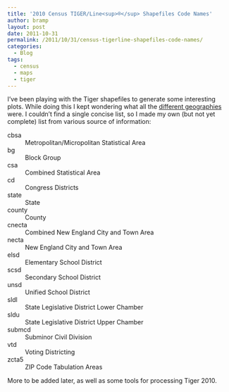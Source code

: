 ```yaml
---
title: '2010 Census TIGER/Line<sup>®</sup> Shapefiles Code Names'
author: bramp
layout: post
date: 2011-10-31
permalink: /2011/10/31/census-tigerline-shapefiles-code-names/
categories:
  - Blog
tags:
  - census
  - maps
  - tiger
---
```

I&#8217;ve been playing with the Tiger shapefiles to generate some interesting plots. While doing this I kept wondering what all the [different geographies][1] were. I couldn&#8217;t find a single concise list, so I made my own (but not yet complete) list from various source of information: 

<dl class="inline">
  <dt>
    cbsa
  </dt>
  
  <dd>
    Metropolitan/Micropolitan Statistical Area
  </dd>
  
  <dt>
    bg
  </dt>
  
  <dd>
    Block Group
  </dd>
  
  <dt>
    csa
  </dt>
  
  <dd>
    Combined Statistical Area
  </dd>
  
  <dt>
    cd
  </dt>
  
  <dd>
    Congress Districts
  </dd>
  
  <dt>
    state
  </dt>
  
  <dd>
    State
  </dd>
  
  <dt>
    county
  </dt>
  
  <dd>
    County
  </dd>
  
  <dt>
    cnecta
  </dt>
  
  <dd>
    Combined New England City and Town Area
  </dd>
  
  <dt>
    necta
  </dt>
  
  <dd>
    New England City and Town Area
  </dd>
  
  <dt>
    elsd
  </dt>
  
  <dd>
    Elementary School District
  </dd>
  
  <dt>
    scsd
  </dt>
  
  <dd>
    Secondary School District
  </dd>
  
  <dt>
    unsd
  </dt>
  
  <dd>
    Unified School District
  </dd>
  
  <dt>
    sldl
  </dt>
  
  <dd>
    State Legislative District Lower Chamber
  </dd>
  
  <dt>
    sldu
  </dt>
  
  <dd>
    State Legislative District Upper Chamber
  </dd>
  
  <dt>
    submcd
  </dt>
  
  <dd>
    Subminor Civil Division
  </dd>
  
  <dt>
    vtd
  </dt>
  
  <dd>
    Voting Districting
  </dd>
  
  <dt>
    zcta5
  </dt>
  
  <dd>
    ZIP Code Tabulation Areas
  </dd>
</dl>

<div style="clear: both">
</div>

More to be added later, as well as some tools for processing Tiger 2010.

 [1]: ftp://ftp2.census.gov/geo/tiger/TIGER2010/